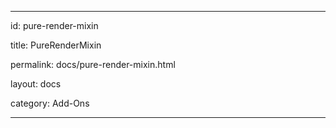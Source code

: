 * * *

id: pure-render-mixin

title: PureRenderMixin

permalink: docs/pure-render-mixin.html

layout: docs

category: Add-Ons

* * *